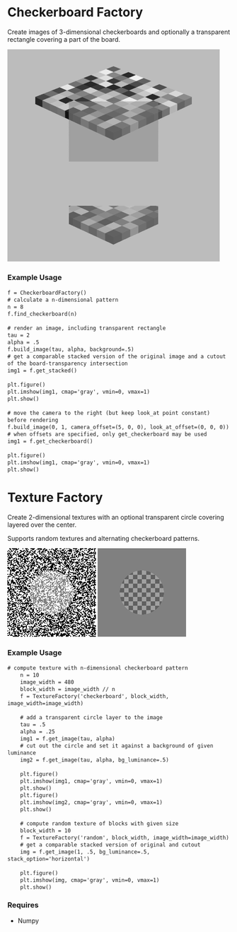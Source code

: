# Checkerboard Factory
Create images of 3-dimensional checkerboards and optionally a transparent rectangle covering a part of the board.

![3D checkerboard](example_images/checkerboard_stacked.png)

### Example Usage
```
f = CheckerboardFactory()
# calculate a n-dimensional pattern
n = 8
f.find_checkerboard(n)

# render an image, including transparent rectangle
tau = 2
alpha = .5
f.build_image(tau, alpha, background=.5)
# get a comparable stacked version of the original image and a cutout of the board-transparency intersection
img1 = f.get_stacked()

plt.figure()
plt.imshow(img1, cmap='gray', vmin=0, vmax=1)
plt.show()

# move the camera to the right (but keep look_at point constant) before rendering
f.build_image(0, 1, camera_offset=(5, 0, 0), look_at_offset=(0, 0, 0))
# when offsets are specified, only get_checkerboard may be used
img1 = f.get_checkerboard()

plt.figure()
plt.imshow(img1, cmap='gray', vmin=0, vmax=1)
plt.show()
```

# Texture Factory
Create 2-dimensional textures with an optional transparent circle covering layered over the center.

Supports random textures and alternating checkerboard patterns.

![Texture Random](example_images/texture_random.png)
![Texture Checkerboard](example_images/texture_checkerboard.png)

### Example Usage
```
# compute texture with n-dimensional checkerboard pattern
    n = 10
    image_width = 480
    block_width = image_width // n
    f = TextureFactory('checkerboard', block_width, image_width=image_width)

    # add a transparent circle layer to the image
    tau = .5
    alpha = .25
    img1 = f.get_image(tau, alpha)
    # cut out the circle and set it against a background of given luminance
    img2 = f.get_image(tau, alpha, bg_luminance=.5)

    plt.figure()
    plt.imshow(img1, cmap='gray', vmin=0, vmax=1)
    plt.show()
    plt.figure()
    plt.imshow(img2, cmap='gray', vmin=0, vmax=1)
    plt.show()

    # compute random texture of blocks with given size
    block_width = 10
    f = TextureFactory('random', block_width, image_width=image_width)
    # get a comparable stacked version of original and cutout
    img = f.get_image(1, .5, bg_luminance=.5, stack_option='horizontal')

    plt.figure()
    plt.imshow(img, cmap='gray', vmin=0, vmax=1)
    plt.show()
```

### Requires
- Numpy